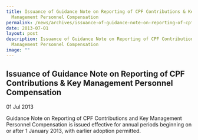 ```yaml
---
title: Issuance of Guidance Note on Reporting of CPF Contributions & Key
  Management Personnel Compensation
permalink: /news/archives/issuance-of-guidance-note-on-reporting-of-cpf-contributions-key-management-personnel/
date: 2013-07-01
layout: post
description: Issuance of Guidance Note on Reporting of CPF Contributions and Key
  Management Personnel Compensation
image: ""
---
```

Issuance of Guidance Note on Reporting of CPF Contributions & Key Management Personnel Compensation
-----------------------------------------------------------------------------------------------------

01 Jul 2013

Guidance Note on Reporting of CPF Contributions and Key Management Personnel Compensation is issued effective for annual periods beginning on or after 1 January 2013, with earlier adoption permitted.